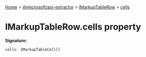 [Home](./index) &gt; [@microsoft/api-extractor](./api-extractor.md) &gt; [IMarkupTableRow](./api-extractor.imarkuptablerow.md) &gt; [cells](./api-extractor.imarkuptablerow.cells.md)

# IMarkupTableRow.cells property


**Signature:**
```javascript
cells: IMarkupTableCell[]
```
